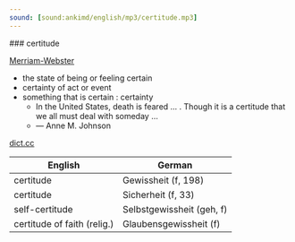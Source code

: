 ```yaml
---
sound: [sound:ankimd/english/mp3/certitude.mp3]
---
```


\### certitude

[Merriam-Webster](https://www.merriam-webster.com/dictionary/certitude)

- the state of being or feeling certain
- certainty of act or event
- something that is certain : certainty
    - In the United States, death is feared … . Though it is a certitude that we all must deal with someday …
    - — Anne M. Johnson

[dict.cc](https://www.dict.cc/certitude)

| English        | German       |
| -------------- | ------------ |
| certitude | Gewissheit (f, 198) |
| certitude | Sicherheit (f, 33) |
| self-certitude | Selbstgewissheit (geh, f) |
| certitude of faith (relig.) | Glaubensgewissheit (f) |
